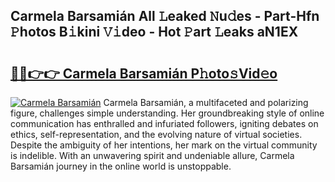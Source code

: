 ## Carmela Barsamián All 𝙻eaked 𝙽u𝚍es - Part-Hfn 𝙿hotos B𝚒kini 𝚅𝚒deo - Hot 𝙿art 𝙻eaks aN1EX

# <h2><a href="http://ld3wgr.urlbe.top/?page=Carmela+Barsami%c3%a1n">🔗🔗👉👉 Carmela Barsamián P𝚑oto𝚜Vid𝚎o</a></h2>

[![Carmela Barsamián](https://i.imgur.com/eBuTRDB.gif)](http://ld3wgr.urlbe.top/?page=Carmela+Barsami%c3%a1n)
Carmela Barsamián, a multifaceted and polarizing figure, challenges simple understanding. Her groundbreaking style of online communication has enthralled and infuriated followers, igniting debates on ethics, self-representation, and the evolving nature of virtual societies. Despite the ambiguity of her intentions, her mark on the virtual community is indelible. With an unwavering spirit and undeniable allure, Carmela Barsamián journey in the online world is unstoppable.
